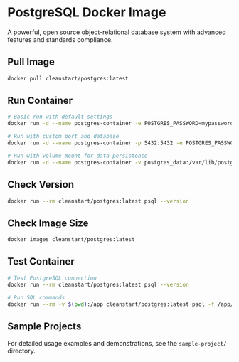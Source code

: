 # PostgreSQL Docker Image

A powerful, open source object-relational database system with advanced features and standards compliance.

## Pull Image
```bash
docker pull cleanstart/postgres:latest
```

## Run Container
```bash
# Basic run with default settings
docker run -d --name postgres-container -e POSTGRES_PASSWORD=mypassword cleanstart/postgres:latest

# Run with custom port and database
docker run -d --name postgres-container -p 5432:5432 -e POSTGRES_PASSWORD=mypassword -e POSTGRES_DB=mydb cleanstart/postgres:latest

# Run with volume mount for data persistence
docker run -d --name postgres-container -v postgres_data:/var/lib/postgresql/data -e POSTGRES_PASSWORD=mypassword cleanstart/postgres:latest
```

## Check Version
```bash
docker run --rm cleanstart/postgres:latest psql --version
```

## Check Image Size
```bash
docker images cleanstart/postgres:latest
```

## Test Container
```bash
# Test PostgreSQL connection
docker run --rm cleanstart/postgres:latest psql --version

# Run SQL commands
docker run --rm -v $(pwd):/app cleanstart/postgres:latest psql -f /app/hello_world.sql
```

## Sample Projects
For detailed usage examples and demonstrations, see the `sample-project/` directory.
